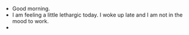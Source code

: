 - Good morning.
- I am feeling a little lethargic today. I woke up late and I am not in the mood to work.
-